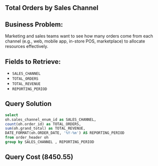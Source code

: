 ## Total Orders by Sales Channel

## Business Problem:
Marketing and sales teams want to see how many orders come from each channel (e.g., web, mobile app, in-store POS, marketplace) to allocate resources effectively.

## Fields to Retrieve:

- `SALES_CHANNEL`
- `TOTAL_ORDERS`
- `TOTAL_REVENUE`
- `REPORTING_PERIOD`

## Query Solution
```sql
select
oh.sales_channel_enum_id as SALES_CHANNEL,
count(oh.order_id) as TOTAL_ORDERS,
sum(oh.grand_total) as TOTAL_REVENUE,
DATE_FORMAT(oh.ORDER_DATE, '%Y-%m') AS REPORTING_PERIOD 
from order_header oh 
group by SALES_CHANNEL , REPORTING_PERIOD

```

## Query Cost (8450.55)